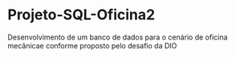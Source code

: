 # Projeto-SQL-Oficina2

Desenvolvimento de um banco de dados para o cenário de oficina mecânicae conforme proposto pelo desafio da DIO
